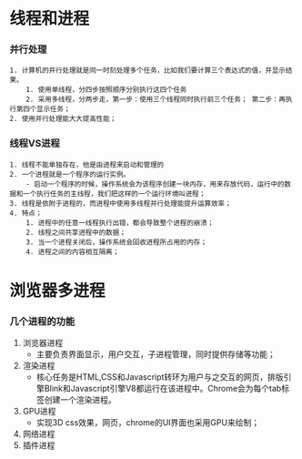 # 线程和进程
### 并行处理
    1. 计算机的并行处理就是同一时刻处理多个任务，比如我们要计算三个表达式的值，并显示结果。
        1. 使用单线程，分四步按照顺序分别执行这四个任务
        2. 采用多线程，分两步走，第一步：使用三个线程同时执行前三个任务； 第二步：再执行第四个显示任务；
    2. 使用并行处理能大大提高性能；
### 线程VS进程
    1. 线程不能单独存在，他是由进程来启动和管理的
    2. 一个进程就是一个程序的运行实例。
        - 启动一个程序的时候，操作系统会为该程序创建一块内存，用来存放代码，运行中的数据和一个执行任务的主线程，我们把这样的一个运行环境叫进程；
    3. 线程是依附于进程的，而进程中使用多线程并行处理能提升运算效率；
    4. 特点；
        1. 进程中的任意一线程执行出错，都会导致整个进程的崩溃；
        2. 线程之间共享进程中的数据；
        3. 当一个进程关闭后，操作系统会回收进程所占用的内存；
        4. 进程之间的内容相互隔离；
# 浏览器多进程
### 几个进程的功能
1. 浏览器进程
    - 主要负责界面显示，用户交互，子进程管理，同时提供存储等功能；
2. 渲染进程
    - 核心任务是HTML,CSS和Javascript转环为用户与之交互的网页，排版引擎Blink和Javascript引擎V8都运行在该进程中。Chrome会为每个tab标签创建一个渲染进程。
3. GPU进程
    - 实现3D css效果，网页，chrome的UI界面也采用GPU来绘制；
4. 网络进程
5. 插件进程

